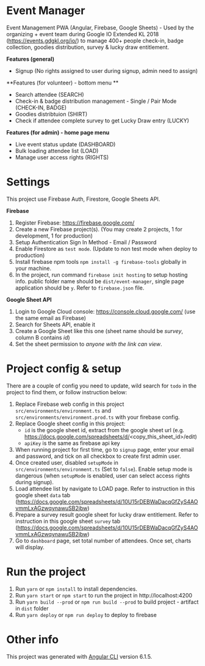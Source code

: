 # Event Manager

Event Management PWA (Angular, Firebase, Google Sheets) - Used by the organizing + event team during Google IO Extended KL 2018 (https://events.gdgkl.org/io/) to manage 400+ people check-in, badge collection, goodies distribution, survey & lucky draw entitlement.

**Features (general)**
- Signup (No rights assigned to user during signup, admin need to assign)

**Features (for volunteer) - bottom menu **
- Search attendee (SEARCH)
- Check-in & badge distribution management - Single / Pair Mode (CHECK-IN, BADGE)
- Goodies distribtuion (SHIRT)
- Check if attendee complete survey to get Lucky Draw entry (LUCKY)

**Features (for admin) - home page menu**
- Live event status update (DASHBOARD)
- Bulk loading attendee list (LOAD)
- Manage user access rights (RIGHTS)

# Settings

This project use Firebase Auth, Firestore, Google Sheets API.

**Firebase**
1. Register Firebase: https://firebase.google.com/
2. Create a new Firebase project(s). (You may create 2 projects, 1 for development, 1 for production)
3. Setup Authentication Sign In Method - Email / Password
4. Enable Firestore as `test mode`. (Update to non test mode when deploy to production)
5. Install firebase npm tools `npm install -g firebase-tools` globally in your machine.
6. In the project, run command `firebase init hosting` to setup hosting info. public folder name should be `dist/event-manager`, single page application should be `y`. Refer to `firebase.json` file.


**Google Sheet API**
1. Login to Google Cloud console: https://console.cloud.google.com/ (use the same email as Firebase)
2. Search for Sheets API, enable it
3. Create a Google Sheet like this one (sheet name should be *survey*, column B contains *id*)
4. Set the sheet permission to *anyone with the link can view*.

# Project config & setup
There are a couple of config you need to update, wild search for `todo` in the project to find them, or follow instruction below:

1. Replace Firebase web config in this project `src/environments/environment.ts` and `src/environments/environment.prod.ts` with your firebase config.
2. Replace Google sheet config in this project:
    - `id` is the google sheet id, extract from the google sheet url (e.g. https://docs.google.com/spreadsheets/d/<copy_this_sheet_id>/edit)
    - `apiKey` is the same as firebase api key
3. When running project for first time, go to `signup` page, enter your email and password, and tick on all checkbox to create first admin user.
4. Once created user, disabled `setupMode` in `src/environments/environment.ts` (Set to `false`). Enable setup mode is dangerous (when `setupMode` is enabled, user can select access rights during signup).
5. Load attendee list by navigate to LOAD page. Refer to instruction in this google sheet `data` tab (https://docs.google.com/spreadsheets/d/10U15rDEBWaDacqGfZyS4AOvmmLxAGzwqynawuSB2jbw)
6. Prepare a survey result google sheet for lucky draw entitlement. Refer to instruction in this google sheet `survey` tab (https://docs.google.com/spreadsheets/d/10U15rDEBWaDacqGfZyS4AOvmmLxAGzwqynawuSB2jbw)
7. Go to `dashboard` page, set total number of attendees. Once set, charts will display.

# Run the project

1. Run `yarn` or `npm install` to install dependencies.
2. Run `yarn start` or `npm start` to run the project in http://localhost:4200
3. Run `yarn build --prod` or `npm run build --prod` to build project - artifact in `dist` folder
4. Run `yarn deploy` or `npm run deploy` to deploy to firebase

# Other info

This project was generated with [Angular CLI](https://github.com/angular/angular-cli) version 6.1.5.
